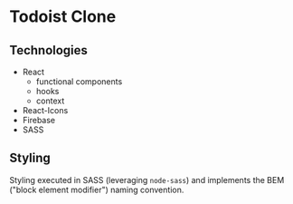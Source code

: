 # Todoist Clone

## Technologies

- React
  - functional components
  - hooks
  - context
- React-Icons
- Firebase
- SASS

## Styling

Styling executed in SASS (leveraging `node-sass`) and implements the BEM ("block element modifier") naming convention.
